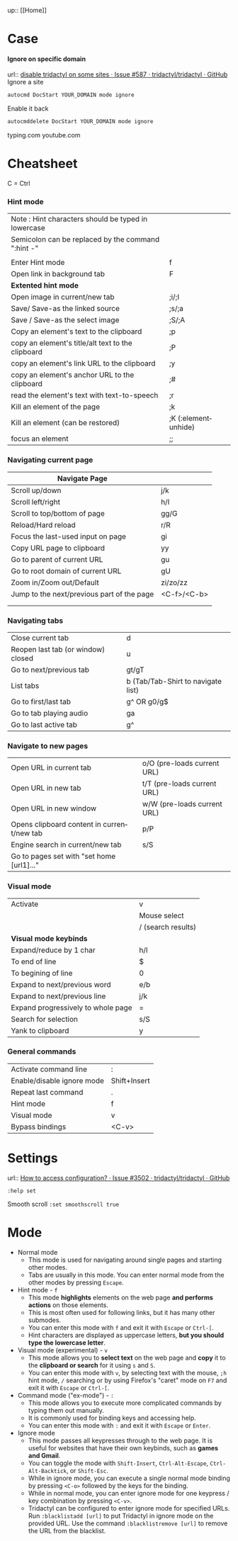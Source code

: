 up:: [[Home]]
# Case
#### Ignore on specific domain
url:: [disable tridactyl on some sites · Issue #587 · tridactyl/tridactyl · GitHub](https://github.com/tridactyl/tridactyl/issues/587)
Ignore a site
```sh
autocmd DocStart YOUR_DOMAIN mode ignore
```
Enable it back
```sh
autocmddelete DocStart YOUR_DOMAIN mode ignore
```
typing.com
youtube.com
# Cheatsheet
C = Ctrl

### Hint mode

|                                                     |                       |
| --------------------------------------------------- | --------------------- |
| Note : Hint characters should be typed in lowercase |                       |
| Semicolon can be replaced by the command "­:hint -" |                       |
|                                                     |                       |
| Enter Hint mode                                     | f                     |
| Open link in background tab                         | F                     |
| **Extented hint mode**                              |                       |
| Open image in curren­t/new tab                      | ;i/;I                 |
| Save/ Save-as the linked source                     | ;s/;a                 |
| Save / Save-as the select image                     | ;S/;A                 |
| Copy an element's text to the clipboard             | ;p                    |
| copy an element's title/alt text to the clipboard   | ;P                    |
| copy an element's link URL to the clipboard         | ;y                    |
| copy an element's anchor URL to the clipboard       | ;#                    |
| read the element's text with text-t­o-s­peech       | ;r                    |
| Kill an element of the page                         | ;k                    |
| Kill an element (can be restored)                   | ;K (:elem­ent­unhide) |
| focus an element                                    | ;;                    |
### Navigating current page

| Navigate Page                               |                |
| ------------------------------------------- | -------------- |
| Scroll up/down                              | j/k            |
| Scroll left/right                           | h/l            |
| Scroll to top/bottom of page                | gg/G           |
| Reload­/Hard reload                         | r/R            |
| Focus the last-used input on page           | gi             |
| Copy URL page to clipboard                  | yy             |
| Go to parent of current URL                 | gu             |
| Go to root domain of current URL            | gU             |
| Zoom in/Zoom out/De­fault                   | zi/zo/zz       |
| Jump to the next/p­revious part of the page | <C-­f>/­<C-­b> |
|                                             |                |
|                                             |                |

### Navigating tabs

|   |   |
|---|---|
|Close current tab|d|
|Reopen last tab (or window) closed|u|
|Go to next/p­revious tab|gt/gT|
|List tabs|b (Tab/T­ab-­Shirt to navigate list)|
|Go to first/last tab|g^ OR g0/g$|
|Go to tab playing audio|ga|
|Go to last active tab|g^|


### Navigate to new pages

|                                             |                             |
| ------------------------------------------- | --------------------------- |
| Open URL in current tab                     | o/O (pre-loads current URL) |
| Open URL in new tab                         | t/T (pre-loads current URL) |
| Open URL in new window                      | w/W (pre-loads current URL) |
| Opens clipboard content in curren­t/new tab | p/P                         |
| Engine search in curren­t/new tab           | s/S                         |
| Go to pages set with "set home [url1]..."­  |                             |
### Visual mode

|   |   |
|---|---|
|Activate|v|
||Mouse select|
||/ (search results)|
|**Visual mode keybinds**|   |
|Expand­/reduce by 1 char|h/l|
|To end of line|$|
|To begining of line|0|
|Expand to next/p­revious word|e/b|
|Expand to next/p­revious line|j/k|
|Expand progre­ssively to whole page|=|
|Search for selection|s/S|
|Yank to clipboard|y|

### General commands

|                              |               |
| ---------------------------- | ------------- |
| Activate command line        | :             |
| Enable­/di­sable ignore mode | Shift+­Insert |
| Repeat last command          | .             |
| Hint mode                    | f             |
| Visual mode                  | v             |
| Bypass bindings              | <C-­v>        |

# Settings
url:: [How to access configuration? · Issue #3502 · tridactyl/tridactyl · GitHub](https://github.com/tridactyl/tridactyl/issues/3502)

`:help set`

Smooth scroll
`:set smoothscroll true`



# Mode
- Normal mode
    - This mode is used for navigating around single pages and starting other modes.
    - Tabs are usually in this mode. You can enter normal mode from the other modes by pressing `Escape`.
- Hint mode - `f`
    - This mode **highlights** elements on the web page **and performs actions** on those elements.
    - This is most often used for following links, but it has many other submodes.
    - You can enter this mode with `f` and exit it with `Escape` or `Ctrl-[`.
    - Hint characters are displayed as uppercase letters, **but you should type the lowercase letter**.
- Visual mode (experimental) - `v`
    - This mode allows you to **select text** on the web page and **copy** it to the **clipboard or search** for it using `s` and `S`.
    - You can enter this mode with `v`, by selecting text with the mouse, `;h` hint mode, `/` searching or by using Firefox's "caret" mode on `F7` and exit it with `Escape` or `Ctrl-[`.
- Command mode ("ex-mode") - `:`
    - This mode allows you to execute more complicated commands by typing them out manually.
    - It is commonly used for binding keys and accessing help.
    - You can enter this mode with `:` and exit it with `Escape` or `Enter`.
- Ignore mode
    - This mode passes all keypresses through to the web page. It is useful for websites that have their own keybinds, such as **games and Gmail**.
    - You can toggle the mode with `Shift-Insert`, `Ctrl-Alt-Escape`, `Ctrl-Alt-Backtick`, or `Shift-Esc`.
    - While in ignore mode, you can execute a single normal mode binding by pressing `<C-o>` followed by the keys for the binding.
    - While in normal mode, you can enter ignore mode for one keypress / key combination by pressing `<C-v>`.
    - Tridactyl can be configured to enter ignore mode for specified URLs. Run `:blacklistadd [url]` to put Tridactyl in ignore mode on the provided URL. Use the command `:blacklistremove [url]` to remove the URL from the blacklist.